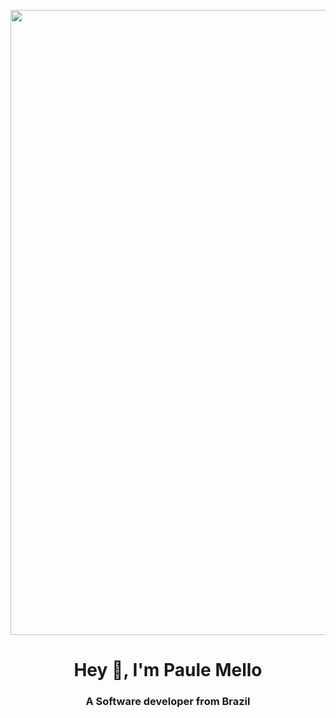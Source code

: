 <p align="center"> <img src="https://github.com/Dhampirkid/Paule/blob/main/263586054-e873e08d-e2d1-45c0-a0c6-31710a5df0c6.gif" width="1000">
<h1 align="center">Hey 👋, I'm Paule Mello</h1>
<h3 align="center">A Software developer from Brazil</h3>
